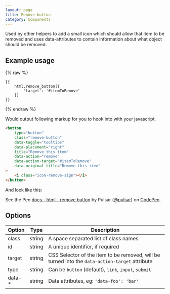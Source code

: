 ```yaml
---
layout: page
title: Remove button
category: Components
---
```


Used by other helpers to add a small icon which should allow that item to be removed and uses data-attributes to contain information about what object should be removed.

## Example usage

{% raw %}
```twig
{{
    html.remove_button({
        'target': '#itemToRemove'
    })
}}
```
{% endraw %}

Would output following markup for you to hook into with your javascript.

```html
<button 
    type="button" 
    class="remove-button" 
    data-toggle="tooltips" 
    data-placement="right" 
    title="Remove this item" 
    data-action="remove" 
    data-action-target="#itemToRemove"
    data-original-title="Remove this item"
>
    <i class="icon-remove-sign"></i>
</button>
```

And look like this:

<div><p data-height="55" data-theme-id="24005" data-slug-hash="ORNEzP" data-default-tab="result" data-user="pulsar" data-embed-version="2" class="codepen">See the Pen <a href="http://codepen.io/pulsar/pen/ORNEzP/">docs - html - remove button</a> by Pulsar (<a href="http://codepen.io/pulsar">@pulsar</a>) on <a href="http://codepen.io">CodePen</a>.</p>
<script async src="//assets.codepen.io/assets/embed/ei.js"></script></div>

## Options

Option  | Type   | Description
------- | ------ | -------------------------------------------------------------
class   | string | A space separated list of class names
id      | string | A unique identifier, if required
target  | string | CSS Selector of the item to be removed, will be turned into the `data-action-target` attribute
type    | string | Can be `button` (default), `link`, `input`, `submit`
data-*  | string | Data attributes, eg: `'data-foo': 'bar'`

